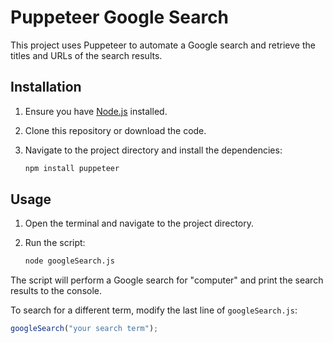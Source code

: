 # Puppeteer Google Search

This project uses Puppeteer to automate a Google search and retrieve the titles and URLs of the search results.

## Installation

1. Ensure you have [Node.js](https://nodejs.org/) installed.
2. Clone this repository or download the code.
3. Navigate to the project directory and install the dependencies:

   ```bash
   npm install puppeteer
   ```

## Usage

1. Open the terminal and navigate to the project directory.
2. Run the script:

   ```bash
   node googleSearch.js
   ```

The script will perform a Google search for "computer" and print the search results to the console.

To search for a different term, modify the last line of `googleSearch.js`:

```javascript
googleSearch("your search term");
```
